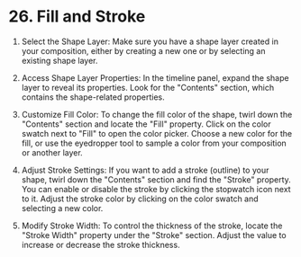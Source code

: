 # 26. Fill and Stroke

1. Select the Shape Layer: Make sure you have a shape layer created in your composition, either by creating a new one or by selecting an existing shape layer.

2. Access Shape Layer Properties: In the timeline panel, expand the shape layer to reveal its properties. Look for the "Contents" section, which contains the shape-related properties.

3. Customize Fill Color: To change the fill color of the shape, twirl down the "Contents" section and locate the "Fill" property. Click on the color swatch next to "Fill" to open the color picker. Choose a new color for the fill, or use the eyedropper tool to sample a color from your composition or another layer.

4. Adjust Stroke Settings: If you want to add a stroke (outline) to your shape, twirl down the "Contents" section and find the "Stroke" property. You can enable or disable the stroke by clicking the stopwatch icon next to it. Adjust the stroke color by clicking on the color swatch and selecting a new color.

5. Modify Stroke Width: To control the thickness of the stroke, locate the "Stroke Width" property under the "Stroke" section. Adjust the value to increase or decrease the stroke thickness.
